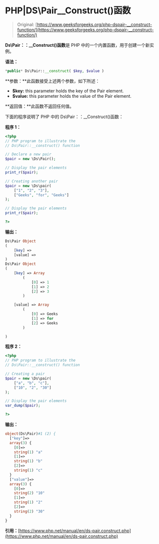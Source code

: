 # PHP|DS\Pair__Construct()函数

> Original: [https://www.geeksforgeeks.org/php-dspair-__construct-function/](https://www.geeksforgeeks.org/php-dspair-__construct-function/)

**Ds\Pair：：__Construct()函数**是 PHP 中的一个内置函数，用于创建一个新实例。

**语法：**

```php
*public* Ds\Pair::__construct( $key, $value )
```

**参数：**此函数接受上述两个参数，如下所述：

*   **$key:** this parameter holds the key of the Pair element.
*   **$value:** this parameter holds the value of the Pair element.

**返回值：**此函数不返回任何值。

下面的程序说明了 PHP 中的 Ds\Pair：：__Construct()函数：

**程序 1：**

```php
<?php 
// PHP program to illustrate the 
// Ds\Pair::__construct() function

// Declare a new pair 
$pair = new \Ds\Pair(); 

// Display the pair elements 
print_r($pair); 

// Creating another pair 
$pair = new \Ds\pair(
    ["1", "2", "3"],
    ["Geeks", "for", "Geeks"]
);

// Display the pair elements 
print_r($pair); 

?>
```

**输出：**

```php
Ds\Pair Object
(
    [key] => 
    [value] => 
)
Ds\Pair Object
(
    [key] => Array
        (
            [0] => 1
            [1] => 2
            [2] => 3
        )

    [value] => Array
        (
            [0] => Geeks
            [1] => for
            [2] => Geeks
        )

)

```

**程序 2：**

```php
<?php 
// PHP program to illustrate the 
// Ds\Pair::__construct() function

// Creating a pair 
$pair = new \Ds\pair(
    ["a", "b", "c"],
    ["10", "2", "30"]
);

// Display the pair elements 
var_dump($pair); 

?>
```

**输出：**

```php
object(Ds\Pair)#1 (2) {
  ["key"]=>
  array(3) {
    [0]=>
    string(1) "a"
    [1]=>
    string(1) "b"
    [2]=>
    string(1) "c"
  }
  ["value"]=>
  array(3) {
    [0]=>
    string(2) "10"
    [1]=>
    string(1) "2"
    [2]=>
    string(2) "30"
  }
}

```

**引用：**[https://www.php.net/manual/en/ds-pair.construct.php](https://www.php.net/manual/en/ds-pair.construct.php)